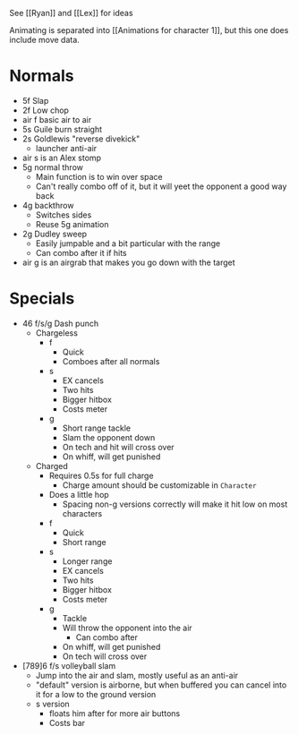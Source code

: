 See [[Ryan]] and [[Lex]] for ideas

Animating is separated into [[Animations for character 1]], but this one does include move data.

# Normals
- 5f Slap
- 2f Low chop
- air f basic air to air
- 5s Guile burn straight
- 2s Goldlewis "reverse divekick"
	- launcher anti-air
- air s is an Alex stomp
- 5g normal throw
	- Main function is to win over space
	- Can't really combo off of it, but it will yeet the opponent a good way back
- 4g backthrow
	- Switches sides
	- Reuse 5g animation
- 2g Dudley sweep
	- Easily jumpable and a bit particular with the range
	- Can combo after it if hits
- air g is an airgrab that makes you go down with the target

# Specials
- 46 f/s/g Dash punch
	- Chargeless
		- f
			- Quick
			- Comboes after all normals
		- s
			- EX cancels
			- Two hits
			- Bigger hitbox
			- Costs meter
		- g
			- Short range tackle
			- Slam the opponent down
			- On tech and hit will cross over
			- On whiff, will get punished
	- Charged
		- Requires 0.5s for full charge
			- Charge amount should be customizable in `Character`
		- Does a little hop
			- Spacing non-g versions correctly will make it hit low on most characters
		- f
			- Quick
			- Short range
		- s
			- Longer range
			- EX cancels
			- Two hits
			- Bigger hitbox
			- Costs meter
		- g
			- Tackle
			- Will throw the opponent into the air
				- Can combo after
			- On whiff, will get punished
			- On tech will cross over
- [789]6 f/s volleyball slam
	- Jump into the air and slam, mostly useful as an anti-air
	- "default" version is airborne, but when buffered you can cancel into it for a low to the ground version
	- s version
		- floats him after for more air buttons
		- Costs bar
